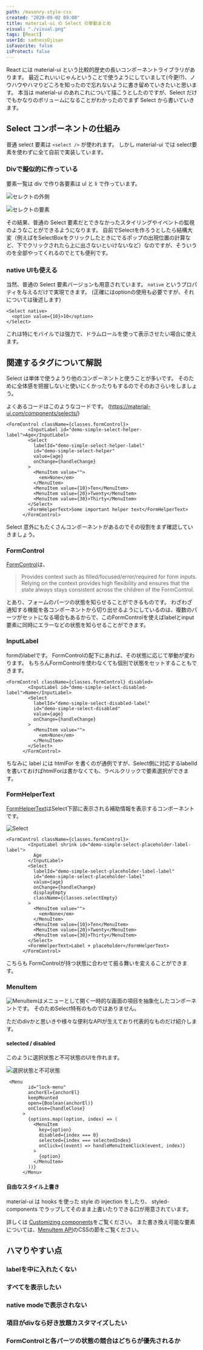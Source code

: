 ```yaml
---
path: /masonry-style-css
created: "2020-09-02 09:00"
title: material-ui の Select の挙動まとめ
visual: "./visual.png"
tags: [React]
userId: sadnessOjisan
isFavorite: false
isProtect: false
---
```


React には material-ui という比較的歴史の長いコンポーネントライブラリがあります。
最近これいいじゃんということで使うようにしていまして(今更!?)、ノウハウやハマりどころを知ったので忘れないように書き留めていきたいと思います。
本当は material-ui のあれこれについて描こうとしたのですが、Select だけでもかなりのボリュームになることがわかったのでまず Select から書いていきます。

## Select コンポーネントの仕組み

普通 select 要素は `<select />` が使われます。
しかし material-ui では select要素を使わずに全て自前で実装しています。

### Divで擬似的に作っている

要素一覧は div で作り各要素は ul と li で作っています。

![セレクトの外側](./selectOut.png)

![セレクトの要素](./selectItem.png)

その結果、普通の Select 要素だとできなかったスタイリングやイベントの監視のようなことができるようになります。
自前でSelectを作ろうとしたら結構大変（例えばをSelectBoxをクリックしたときにでるポップの出現位置の計算など、下でクリックされたら上に出さないといけないなど）なのですが、そういうのを全部やってくれるのでとても便利です。

### native UIも使える

当然、普通の Select 要素バージョンも用意されています。
`native` というプロパティを与えるだけで実現できます。
(正確にはoptionの使用も必要ですが、それについては後述します)

```tsx
<Select native>
  <option value={10}>10</option>
</Select>
```

これは特にモバイルでは強力で、ドラムロールを使って表示させたい場合に使えます。

## 関連するタグについて解説

Select は単体で使うようり他のコンポーネントと使うことが多いです。
そのために全体感を把握しないと使いにくかったりもするのでそのおさらいをしましょう。

よくあるコードはこのようなコードです。
(https://material-ui.com/components/selects/)

```tsx
<FormControl className={classes.formControl}>
        <InputLabel id="demo-simple-select-helper-label">Age</InputLabel>
        <Select
          labelId="demo-simple-select-helper-label"
          id="demo-simple-select-helper"
          value={age}
          onChange={handleChange}
        >
          <MenuItem value="">
            <em>None</em>
          </MenuItem>
          <MenuItem value={10}>Ten</MenuItem>
          <MenuItem value={20}>Twenty</MenuItem>
          <MenuItem value={30}>Thirty</MenuItem>
        </Select>
        <FormHelperText>Some important helper text</FormHelperText>
      </FormControl>
```

Select 意外にもたくさんコンポーネントがあるのでその役割をまず確認していきましょう。

### FormControl

[FormControl](https://material-ui.com/api/form-control/)は、

> Provides context such as filled/focused/error/required for form inputs. Relying on the context provides high flexibility and ensures that the state always stays consistent across the children of the FormControl. 

とあり、フォームのパーツの状態を知らせることができるものです。
わざわざ通知する機能を各コンポーネントから切り出せるようにしているのは、複数のパーツがセットになる場合もあるからで、このFormControlを使えばlabelとinput要素に同時にエラーなどの状態を知らせることができます。

### InputLabel

formのlabelです。
FormControlの配下にあれば、その状態に応じて挙動が変わります。
もちろんFormControlを使わなくても個別で状態をセットすることもできます。

```tsx
<FormControl className={classes.formControl} disabled>
        <InputLabel id="demo-simple-select-disabled-label">Name</InputLabel>
        <Select
          labelId="demo-simple-select-disabled-label"
          id="demo-simple-select-disabled"
          value={age}
          onChange={handleChange}
        >
          <MenuItem value="">
            <em>None</em>
          </MenuItem>
        </Select>
      </FormControl>
```

ちなみに label には htmlFor を書くのが通例ですが、Select側に対応するlabelIdを書いておけばhtmlForは書かなくても、ラベルクリックで要素選択ができます。


### FormHelperText

[FormHelperText](https://material-ui.com/api/form-helper-text/)はSelect下部に表示される補助情報を表示するコンポーネントです。

![Select](./select.png)

```tsx
<FormControl className={classes.formControl}>
        <InputLabel shrink id="demo-simple-select-placeholder-label-label">
          Age
        </InputLabel>
        <Select
          labelId="demo-simple-select-placeholder-label-label"
          id="demo-simple-select-placeholder-label"
          value={age}
          onChange={handleChange}
          displayEmpty
          className={classes.selectEmpty}
        >
          <MenuItem value="">
            <em>None</em>
          </MenuItem>
          <MenuItem value={10}>Ten</MenuItem>
          <MenuItem value={20}>Twenty</MenuItem>
          <MenuItem value={30}>Thirty</MenuItem>
        </Select>
        <FormHelperText>Label + placeholder</FormHelperText>
      </FormControl>
```

こちらも FormControlが持つ状態に合わせて振る舞いを変えることができます。

### MenuItem

![MenuItem](https://material-ui.com/components/menus/)はメニューとして開く一時的な画面の項目を抽象化したコンポーネントです。
そのためSelect特有のものではありません。

ただのdivかと思いきや様々な便利なAPIが生えており代表的なものだけ紹介します。

#### selected / disabled

このように選択状態と不可状態のUIを作れます。

![選択状態と不可状態](./sd.png)

```tsx
 <Menu
        id="lock-menu"
        anchorEl={anchorEl}
        keepMounted
        open={Boolean(anchorEl)}
        onClose={handleClose}
      >
        {options.map((option, index) => (
          <MenuItem
            key={option}
            disabled={index === 0}
            selected={index === selectedIndex}
            onClick={(event) => handleMenuItemClick(event, index)}
          >
            {option}
          </MenuItem>
        ))}
      </Menu>
```

#### 自由なスタイル上書き

material-ui は hooks を使った style の injection をしたり、 styled-components でラップしてそのまま上書いたりできる口が用意されています。

詳しくは [Customizing components](https://material-ui.com/customization/components/)をご覧ください。
また書き換え可能な要素については、[MenuItem API](https://material-ui.com/api/menu-item/)のCSSの節をご覧ください。

## ハマりやすい点

### labelを中に入れたくない

### すべてを表示したい

### native modeで表示されない

### 項目がdivなら好き放題カスタマイズしたい

### FormControlと各パーツの状態の競合はどちらが優先されるか


